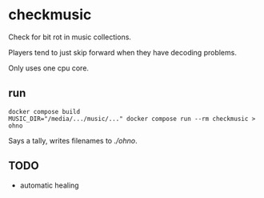 # checkmusic

Check for bit rot in music collections.

Players tend to just skip forward when they have decoding problems.

Only uses one cpu core.

## run

    docker compose build
    MUSIC_DIR="/media/.../music/..." docker compose run --rm checkmusic > ohno

Says a tally, writes filenames to *./ohno*.

## TODO

* automatic healing